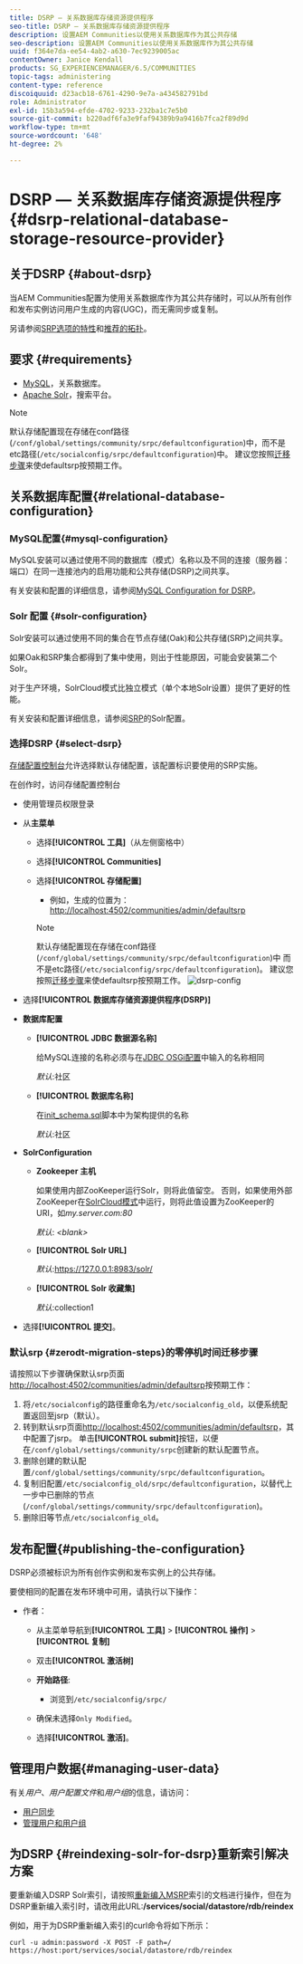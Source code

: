 ```yaml
---
title: DSRP — 关系数据库存储资源提供程序
seo-title: DSRP — 关系数据库存储资源提供程序
description: 设置AEM Communities以使用关系数据库作为其公共存储
seo-description: 设置AEM Communities以使用关系数据库作为其公共存储
uuid: f364e7da-ee54-4ab2-a630-7ec9239005ac
contentOwner: Janice Kendall
products: SG_EXPERIENCEMANAGER/6.5/COMMUNITIES
topic-tags: administering
content-type: reference
discoiquuid: d23acb18-6761-4290-9e7a-a434582791bd
role: Administrator
exl-id: 15b3a594-efde-4702-9233-232ba1c7e5b0
source-git-commit: b220adf6fa3e9faf94389b9a9416b7fca2f89d9d
workflow-type: tm+mt
source-wordcount: '648'
ht-degree: 2%

---
```


# DSRP — 关系数据库存储资源提供程序{#dsrp-relational-database-storage-resource-provider}

## 关于DSRP {#about-dsrp}

当AEM Communities配置为使用关系数据库作为其公共存储时，可以从所有创作和发布实例访问用户生成的内容(UGC)，而无需同步或复制。

另请参阅[SRP选项的特性](working-with-srp.md#characteristics-of-srp-options)和[推荐的拓扑](topologies.md)。

## 要求 {#requirements}

* [MySQL](#mysql-configuration)，关系数据库。
* [Apache Solr](#solr-configuration)，搜索平台。

>[!NOTE]
>
>默认存储配置现在存储在conf路径(`/conf/global/settings/community/srpc/defaultconfiguration`)中，而不是etc路径(`/etc/socialconfig/srpc/defaultconfiguration`)中。 建议您按照[迁移步骤](#zerodt-migration-steps)来使defaultsrp按预期工作。

## 关系数据库配置{#relational-database-configuration}

### MySQL配置{#mysql-configuration}

MySQL安装可以通过使用不同的数据库（模式）名称以及不同的连接（服务器：端口）在同一连接池内的启用功能和公共存储(DSRP)之间共享。

有关安装和配置的详细信息，请参阅[MySQL Configuration for DSRP](dsrp-mysql.md)。

### Solr 配置 {#solr-configuration}

Solr安装可以通过使用不同的集合在节点存储(Oak)和公共存储(SRP)之间共享。

如果Oak和SRP集合都得到了集中使用，则出于性能原因，可能会安装第二个Solr。

对于生产环境，SolrCloud模式比独立模式（单个本地Solr设置）提供了更好的性能。

有关安装和配置详细信息，请参阅[SRP](solr.md)的Solr配置。

### 选择DSRP {#select-dsrp}

[存储配置控制台](srp-config.md)允许选择默认存储配置，该配置标识要使用的SRP实施。

在创作时，访问存储配置控制台

* 使用管理员权限登录
* 从&#x200B;**主菜单**

   * 选择&#x200B;**[!UICONTROL 工具]**（从左侧窗格中）
   * 选择&#x200B;**[!UICONTROL Communities]**
   * 选择&#x200B;**[!UICONTROL 存储配置]**

      * 例如，生成的位置为：[http://localhost:4502/communities/admin/defaultsrp](http://localhost:4502/communities/admin/defaultsrp)
      >[!NOTE]
      >
      >默认存储配置现在存储在conf路径(`/conf/global/settings/community/srpc/defaultconfiguration`)中      而不是etc路径(`/etc/socialconfig/srpc/defaultconfiguration`)。 建议您按照[迁移步骤](#zerodt-migration-steps)来使defaultsrp按预期工作。
   ![dsrp-config](assets/dsrp-config.png)

* 选择&#x200B;**[!UICONTROL 数据库存储资源提供程序(DSRP)]**
* **数据库配置**

   * **[!UICONTROL JDBC 数据源名称]**

      给MySQL连接的名称必须与在[JDBC OSGi配置](dsrp-mysql.md#configurejdbcconnections)中输入的名称相同

      *默认*:社区

   * **[!UICONTROL 数据库名称]**

      在[init_schema.sql](dsrp-mysql.md#obtain-the-sql-script)脚本中为架构提供的名称

      *默认*:社区

* **SolrConfiguration**

   * **[](https://cwiki.apache.org/confluence/display/solr/Using+ZooKeeper+to+Manage+Configuration+Files)Zookeeper 主机**

      如果使用内部ZooKeeper运行Solr，则将此值留空。 否则，如果使用外部ZooKeeper在[SolrCloud模式](solr.md#solrcloud-mode)中运行，则将此值设置为ZooKeeper的URI，如&#x200B;*my.server.com:80*

      *默认*:  *&lt;blank>*

   * **[!UICONTROL Solr URL]**

      *默认*:https://127.0.0.1:8983/solr/

   * **[!UICONTROL Solr 收藏集]**

      *默认*:collection1

* 选择&#x200B;**[!UICONTROL 提交]**。

### 默认srp {#zerodt-migration-steps}的零停机时间迁移步骤

请按照以下步骤确保默认srp页面[http://localhost:4502/communities/admin/defaultsrp](http://localhost:4502/communities/admin/defaultsrp)按预期工作：

1. 将`/etc/socialconfig`的路径重命名为`/etc/socialconfig_old`，以便系统配置返回至jsrp（默认）。
1. 转到默认srp页面[http://localhost:4502/communities/admin/defaultsrp](http://localhost:4502/communities/admin/defaultsrp)，其中配置了jsrp。 单击&#x200B;**[!UICONTROL submit]**&#x200B;按钮，以便在`/conf/global/settings/community/srpc`创建新的默认配置节点。
1. 删除创建的默认配置`/conf/global/settings/community/srpc/defaultconfiguration`。
1. 复制旧配置`/etc/socialconfig_old/srpc/defaultconfiguration`，以替代上一步中已删除的节点(`/conf/global/settings/community/srpc/defaultconfiguration`)。
1. 删除旧等节点`/etc/socialconfig_old`。

## 发布配置{#publishing-the-configuration}

DSRP必须被标识为所有创作实例和发布实例上的公共存储。

要使相同的配置在发布环境中可用，请执行以下操作：

* 作者：

   * 从主菜单导航到&#x200B;**[!UICONTROL 工具]** > **[!UICONTROL 操作]** > **[!UICONTROL 复制]**
   * 双击&#x200B;**[!UICONTROL 激活树]**
   * **开始路径**:

      * 浏览到`/etc/socialconfig/srpc/`
   * 确保未选择`Only Modified`。
   * 选择&#x200B;**[!UICONTROL 激活]**。


## 管理用户数据{#managing-user-data}

有关&#x200B;*用户*、*用户配置文件*&#x200B;和&#x200B;*用户组*&#x200B;的信息，请访问：

* [用户同步](sync.md)
* [管理用户和用户组](users.md)

## 为DSRP {#reindexing-solr-for-dsrp}重新索引解决方案

要重新编入DSRP Solr索引，请按照[重新编入MSRP](msrp.md#msrp-reindex-tool)索引的文档进行操作，但在为DSRP重新编入索引时，请改用此URL:**/services/social/datastore/rdb/reindex**

例如，用于为DSRP重新编入索引的curl命令将如下所示：

```shell
curl -u admin:password -X POST -F path=/ https://host:port/services/social/datastore/rdb/reindex
```
